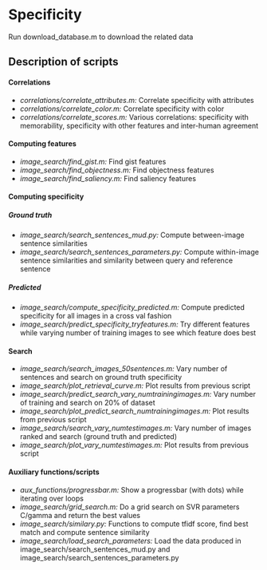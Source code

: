 Specificity
===========

Run download_database.m to download the related data

Description of scripts
----------------------

#### Correlations

* _correlations/correlate_attributes.m:_ Correlate specificity with attributes
* _correlations/correlate_color.m:_ Correlate specificity with color
* _correlations/correlate_scores.m:_ Various correlations: specificity with memorability, specificity with other features and inter-human agreement

#### Computing features

* _image_search/find_gist.m:_ Find gist features
* _image_search/find_objectness.m:_ Find objectness features
* _image_search/find_saliency.m:_ Find saliency features

#### Computing specificity

##### Ground truth
* _image_search/search_sentences_mud.py:_ Compute between-image sentence similarities
* _image_search/search_sentences_parameters.py:_ Compute within-image sentence similarities and similarity between query and reference sentence

##### Predicted
* _image_search/compute_specificity_predicted.m:_ Compute predicted specificity for all images in a cross val fashion
* _image_search/predict_specificity_tryfeatures.m:_ Try different features while varying number of training images to see which feature does best

#### Search

* _image_search/search_images_50sentences.m:_ Vary number of sentences and search on ground truth specificity
* _image_search/plot_retrieval_curve.m:_ Plot results from previous script
* _image_search/predict_search_vary_numtrainingimages.m:_ Vary number of training and search on 20% of dataset
* _image_search/plot_predict_search_numtrainingimages.m:_ Plot results from previous script
* _image_search/search_vary_numtestimages.m:_ Vary number of images ranked and search (ground truth and predicted)
* _image_search/plot_vary_numtestimages.m:_ Plot results from previous script

#### Auxiliary functions/scripts

* _aux_functions/progressbar.m:_ Show a progressbar (with dots) while iterating over loops
* _image_search/grid_search.m:_ Do a grid search on SVR parameters C/gamma and return the best values
* _image_search/similary.py:_ Functions to compute tfidf score, find best match and compute sentence similarity
* _image_search/load_search_parameters:_ Load the data produced in image_search/search_sentences_mud.py and image_search/search_sentences_parameters.py
